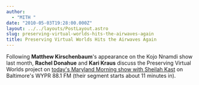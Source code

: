 ```yaml
---
author:
  - "MITH "
date: "2010-05-03T19:28:00.000Z"
layout: ../../layouts/PostLayout.astro
slug: preserving-virtual-worlds-hits-the-airwaves-again
title: Preserving Virtual Worlds Hits the Airwaves Again
---
```


Following **Matthew Kirschenbaum**'s appearance on the Kojo Nnamdi show last month, **Rachel Donahue** and **Kari Kraus** discuss the Preserving Virtual Worlds project on [today's Maryland Morning show with Sheilah Kast](http://www.publicbroadcasting.net/wypr/.jukebox?action=viewPodcast&podcastId=3943) on Baltimore's WYPR 88.1 FM (their segment starts about 11 minutes in).
